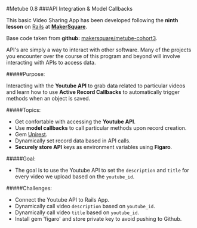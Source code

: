 #Metube 0.8
###API Integration & Model Callbacks


This basic Video Sharing App has been developed following the **ninth lesson** on [Rails](http://rubyonrails.org/) at [**MakerSquare**](http://www.makersquare.com/).

Base code taken from **github:** [makersquare/metube-cohort3](https://github.com/makersquare/metube-cohort3/tree/i-start).

API's are simply a way to interact with other software. Many of the projects you encounter over the course of this program and beyond will involve interacting with APIs to access data.

#####Purpose:

Interacting with the **Youtube API** to grab data related to particular videos and learn how to use **Active Record Callbacks** to automatically trigger methods when an object is saved.

#####Topics:
- Get confortable with accessing the **Youtube API**.
- Use **model callbacks** to call particular methods upon record creation.
- Gem [Unirest](http://unirest.io/ruby.html).
- Dynamically set record data based in API calls.
- **Securely store API** keys as environment variables using **Figaro**.

#####Goal:
- The goal is to use the Youtube API to set the `description` and `title` for every video we upload based on the `youtube_id`.

#####Challenges:
- Connect the Youtube API to Rails App.
- Dynamically call video `description` based on `youtube_id`.
- Dynamically call video `title` based on `youtube_id`.
- Install gem 'figaro' and store private key to avoid pushing to Github. 

